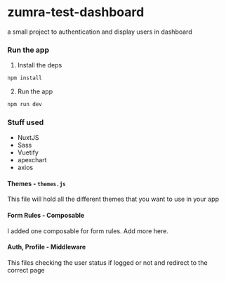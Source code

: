 # zumra-test-dashboard

a small project to authentication and display users in dashboard

### Run the app
1. Install the deps

```bash
npm install
```

2. Run the app

```bash
npm run dev
```

### Stuff used
- NuxtJS
- Sass
- Vuetify
- apexchart
- axios

#### Themes - `themes.js`
This file will hold all the different themes that you want to use in your app

#### Form Rules - Composable
I added one composable for form rules. Add more here.

#### Auth, Profile - Middleware
This files checking the user status if logged or not and redirect to the correct page 
